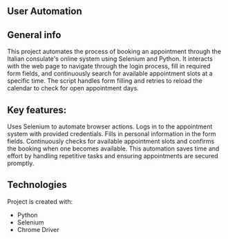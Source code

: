 ## User Automation

## General info

This project automates the process of booking an appointment through the Italian consulate's online system using Selenium and Python. It interacts with the web page to navigate through the login process, fill in required form fields, and continuously search for available appointment slots at a specific time. The script handles form filling and retries to reload the calendar to check for open appointment days.

## Key features:

Uses Selenium to automate browser actions.
Logs in to the appointment system with provided credentials.
Fills in personal information in the form fields.
Continuously checks for available appointment slots and confirms the booking when one becomes available.
This automation saves time and effort by handling repetitive tasks and ensuring appointments are secured promptly.
 
	
## Technologies
Project is created with:
* Python 
* Selenium
* Chrome Driver

